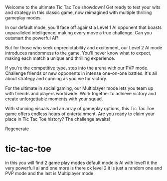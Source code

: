 Welcome to the ultimate Tic Tac Toe showdown! Get ready to test your wits and strategy in this classic game, now reimagined with multiple thrilling gameplay modes.

In our default mode, you'll face off against a Level 1 AI opponent that boasts unparalleled intelligence, making every move a true challenge. Can you outsmart the powerful AI?

But for those who seek unpredictability and excitement, our Level 2 AI mode introduces randomness to the game. You'll never know what to expect, making each match a unique and thrilling experience.

If you're the competitive type, step into the arena with our PVP mode. Challenge friends or new opponents in intense one-on-one battles. It's all about strategy and cunning as you vie for victory.

For the ultimate in social gaming, our Multiplayer mode lets you team up with friends and players worldwide. Work together to achieve victory and create unforgettable moments with your squad.

With stunning visuals and an array of gameplay options, this Tic Tac Toe game offers endless hours of entertainment. Are you ready to claim your place in Tic Tac Toe history? The challenge awaits!






Regenerate
# tic-tac-toe
in this you will find 2 game play modes default mode is AI with level1 it the very powerfull ai and one more is there ok level 2 it is just a random one and PVP mode and the last is Multiplayer mode
